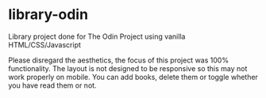 # library-odin
Library project done for The Odin Project using vanilla HTML/CSS/Javascript

Please disregard the aesthetics, the focus of this project was 100% functionality. The layout is not designed to be responsive so this may not work properly on mobile. You can add books, delete them or toggle whether you have read them or not.
